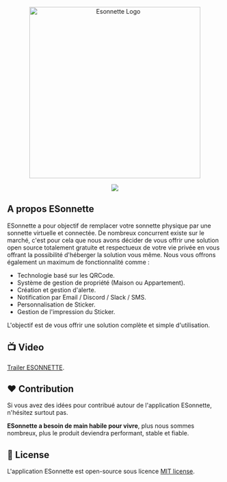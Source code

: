 <p align="center"><a href="https://esonnette.com" target="_blank"><img src="https://esonnette.com/wp-content/uploads/2023/10/logo_color.png" width="400" alt="Esonnette Logo"></a></p>

<p align="center">
  <a href="https://discord.gg/ywFzd95JGv"><img src="https://svgshare.com/i/V09.svg"/></a>
</p>


</p>

## A propos ESonnette

ESonnette a pour objectif de remplacer votre sonnette physique par une sonnette virtuelle et connectée. De nombreux concurrent existe
sur le marché, c'est pour cela que nous avons décider de vous offrir une solution open source totalement gratuite et respectueux de 
votre vie privée en vous offrant la possibilité d'héberger la solution vous même. Nous vous offrons également un maximum de fonctionnalité comme : 

- Technologie basé sur les QRCode.
- Système de gestion de propriété (Maison ou Appartement).
- Création et gestion d'alerte.
- Notification par Email / Discord / Slack / SMS.
- Personnalisation de Sticker.
- Gestion de l'impression du Sticker.

L'objectif est de vous offrir une solution complète et simple d'utilisation.

## 📺 Video

[Trailer ESONNETTE](https://youtu.be/Ha8ryB6C31c).

## ❤️ Contribution

Si vous avez des idées pour contribué autour de l'application ESonnette, n'hésitez surtout pas.

**ESonnette a besoin de main habile pour vivre**, plus nous sommes nombreux, plus le produit deviendra performant, stable et fiable.

## 📄 License

L'application ESonnette est open-source sous licence [MIT license](https://opensource.org/licenses/MIT).
